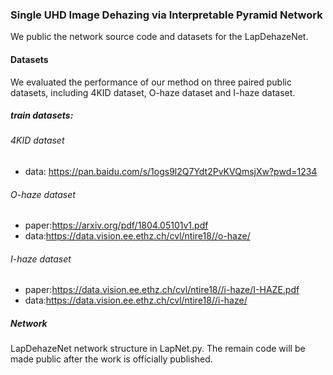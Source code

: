 ### Single UHD Image Dehazing via Interpretable Pyramid Network

We public the network source code and datasets for the LapDehazeNet.

#### Datasets

We evaluated the performance of our method on three paired public datasets, including 4KID dataset, O-haze dataset and I-haze dataset.

##### train datasets:

###### 4KID dataset

- data: https://pan.baidu.com/s/1ogs9l2Q7Ydt2PvKVQmsjXw?pwd=1234

###### O-haze dataset

- paper:https://arxiv.org/pdf/1804.05101v1.pdf
- data:https://data.vision.ee.ethz.ch/cvl/ntire18//o-haze/

###### I-haze dataset

- paper:https://data.vision.ee.ethz.ch/cvl/ntire18//i-haze/I-HAZE.pdf
- data:https://data.vision.ee.ethz.ch/cvl/ntire18//i-haze/

##### Network

LapDehazeNet network structure in LapNet.py. The remain code will be made public after the work is officially published.

